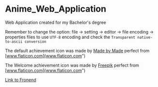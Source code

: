 # Anime_Web_Application

Web Application created for my Bachelor's degree

Remember to change the option: file -> setting -> editor -> file encoding -> properties files to use `UTF-8` encoding
and check the `Transparent native-to-ascii conversion`

The default achievement icon was made by [Made by Made](https://www.flaticon.com/authors/made-by-made) perfect
from [www.flaticon.com](www.flaticon.com")

The Welcome achievement icon was made by [Freepik](https://www.flaticon.com/authors/freepik) perfect
from [www.flaticon.com](www.flaticon.com")

[Link to Fronend](https://github.com/TheSausages/Anime_Web_Application-Fronend "FrontEnd")
